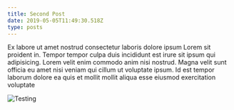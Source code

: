 ```yaml
---
title: Second Post
date: 2019-05-05T11:49:30.518Z
type: posts
---
```

Ex labore ut amet nostrud consectetur laboris dolore ipsum Lorem sit proident in. Tempor tempor culpa duis incididunt est irure sit ipsum qui adipisicing. Lorem velit enim commodo anim nisi nostrud. Magna velit sunt officia eu amet nisi veniam qui cillum ut voluptate ipsum. Id est tempor laborum dolore ea quis et mollit mollit aliqua esse eiusmod exercitation voluptate

![Testing](/assets/brie.jpg "Test-123")
